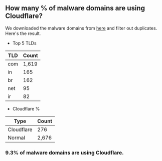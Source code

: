 ## How many % of malware domains are using Cloudflare?


We downloaded the malware domains from [here](https://urlhaus.abuse.ch) and filter out duplicates.
Here's the result.


[//]: # (start replacement)


- Top 5 TLDs

| TLD | Count |
| --- | --- |
| com | 1,619 |
| in | 165 |
| br | 162 |
| net | 95 |
| ir | 82 |


- Cloudflare %

| Type | Count |
| --- | --- |
| Cloudflare | 276 |
| Normal | 2,676 |


### 9.3% of malware domains are using Cloudflare.